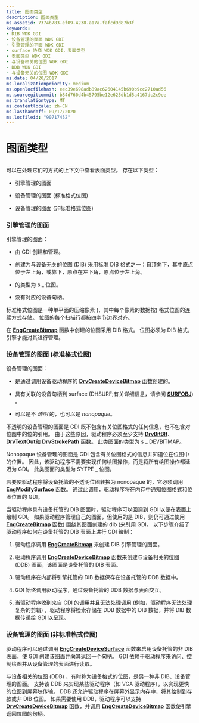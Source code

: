 ```yaml
---
title: 图面类型
description: 图面类型
ms.assetid: 7374b783-ef09-4238-a17a-fafcd9d87b3f
keywords:
- DIB WDK GDI
- 设备管理的表面 WDK GDI
- 引擎管理的平面 WDK GDI
- surface 协商 WDK GDI，表面类型
- 表面类型 WDK GDI
- 与设备相关的位图 WDK GDI
- DDB WDK GDI
- 与设备无关的位图 WDK GDI
ms.date: 04/20/2017
ms.localizationpriority: medium
ms.openlocfilehash: eec39e698adb89ac62604145b690b9cc2710ad56
ms.sourcegitcommit: b84d760d4b45795be12e625db1d5a4167dc2c9ee
ms.translationtype: MT
ms.contentlocale: zh-CN
ms.lasthandoff: 09/17/2020
ms.locfileid: "90717452"
---
```

# <a name="surface-types"></a>图面类型


## <span id="ddk_surface_types_gg"></span><span id="DDK_SURFACE_TYPES_GG"></span>


可以在处理它们的方式的上下文中查看表面类型。 存在以下类型：

-   引擎管理的图面

-   设备管理的图面 (标准格式位图) 

-   设备管理的图面 (非标准格式位图) 

### <a name="span-idengine-managed_surfacesspanspan-idengine-managed_surfacesspanspan-idengine-managed_surfacesspanengine-managed-surfaces"></a><span id="Engine-Managed_Surfaces"></span><span id="engine-managed_surfaces"></span><span id="ENGINE-MANAGED_SURFACES"></span>引擎管理的图面

引擎管理的图面：

-   由 GDI 创建和管理。

-   创建为与设备无关的位图 (DIB) 采用标准 DIB 格式之一：自顶向下，其中原点位于左上角，或靠下，原点在左下角，原点位于左上角。

-   的类型为 s \_ 位图。

-   没有对应的设备句柄。

标准格式位图是一种单平面的压缩像素 (，其中每个像素的数据按) 格式位图的连续方式存储。 位图的每个扫描行都按四字节边界对齐。

在 [**EngCreateBitmap**](/windows/win32/api/winddi/nf-winddi-engcreatebitmap) 函数中创建的位图采用 DIB 格式。 位图必须为 DIB 格式，引擎才能对其进行管理。

### <a name="span-iddevice-managed_surfaces__standard-format_bitmaps_spanspan-iddevice-managed_surfaces__standard-format_bitmaps_spanspan-iddevice-managed_surfaces__standard-format_bitmaps_spandevice-managed-surfaces-standard-format-bitmaps"></a><span id="Device-Managed_Surfaces__Standard-Format_Bitmaps_"></span><span id="device-managed_surfaces__standard-format_bitmaps_"></span><span id="DEVICE-MANAGED_SURFACES__STANDARD-FORMAT_BITMAPS_"></span>设备管理的图面 (标准格式位图) 

设备管理的图面：

-   是通过调用设备驱动程序的 [**DrvCreateDeviceBitmap**](/windows/win32/api/winddi/nf-winddi-drvcreatedevicebitmap) 函数创建的。

-   具有关联的设备句柄到 surface (DHSURF;有关详细信息，请参阅 [**SURFOBJ**](/windows/win32/api/winddi/ns-winddi-_surfobj)) 。

-   可以是不 *透明* 的，也可以是 *nonopaque*。

不透明的设备管理的图面是 GDI 既不包含有关位图格式的任何信息，也不包含对位图中的位的引用。 由于这些原因，驱动程序必须至少支持 [**DrvBitBlt**](/windows/win32/api/winddi/nf-winddi-drvbitblt)、 [**DrvTextOut**](/windows/win32/api/winddi/nf-winddi-drvtextout)和 [**DrvStrokePath**](/windows/win32/api/winddi/nf-winddi-drvstrokepath) 函数。 此类图面的类型为 s \_ DEVBITMAP。

Nonopaque 设备管理的图面是 GDI 包含有关位图格式的信息并知道位在位图中的位置。 因此，该驱动程序不需要实现任何绘图操作，而是将所有绘图操作都延迟为 GDI。 此类图面的类型为 SYTPE \_ 位图。

若要使驱动程序将设备托管的不透明位图转换为 nonopaque 的，它必须调用 [**EngModifySurface**](/windows/win32/api/winddi/nf-winddi-engmodifysurface) 函数。 通过此调用，驱动程序将在内存中通知位图格式和位图位置的 GDI。

当驱动程序具有设备托管的 DIB 图面时，驱动程序可以回调到 GDI 以便在表面上绘制 GDI。 如果驱动程序管理自己的图面，但使用的是 DIB，则仍可通过使用 [**EngCreateBitmap**](/windows/win32/api/winddi/nf-winddi-engcreatebitmap) 函数) 围绕其图面创建的 dib (来引用 GDI。 以下步骤介绍了驱动程序如何在设备托管的 DIB 表面上进行 GDI 绘制：

1.  驱动程序调用 [**EngCreateBitmap**](/windows/win32/api/winddi/nf-winddi-engcreatebitmap) 来创建 DIB 引擎管理的图面。

2.  驱动程序调用 [**EngCreateDeviceBitmap**](/windows/win32/api/winddi/nf-winddi-engcreatedevicebitmap) 函数来创建与设备相关的位图 (DDB) 图面，该图面是设备托管的 DIB 表面。

3.  驱动程序在内部将引擎托管的 DIB 数据保存在设备托管的 DDB 数据中。

4.  GDI 始终调用驱动程序，通过设备托管的 DDB 数据与表面交互。

5.  当驱动程序收到来自 GDI 的调用并且无法处理调用 (例如，驱动程序无法处理复杂的剪辑) ，驱动程序将检索存储在 DDB 数据中的 DIB 数据，并将 DIB 数据传递给 GDI 以呈现。

### <a name="span-iddevice-managed_surfaces__nonstandard-format_bitmaps_spanspan-iddevice-managed_surfaces__nonstandard-format_bitmaps_spanspan-iddevice-managed_surfaces__nonstandard-format_bitmaps_spandevice-managed-surfaces-nonstandard-format-bitmaps"></a><span id="Device-Managed_Surfaces__Nonstandard-Format_Bitmaps_"></span><span id="device-managed_surfaces__nonstandard-format_bitmaps_"></span><span id="DEVICE-MANAGED_SURFACES__NONSTANDARD-FORMAT_BITMAPS_"></span>设备管理的图面 (非标准格式位图) 

驱动程序可以通过调用 [**EngCreateDeviceSurface**](/windows/win32/api/winddi/nf-winddi-engcreatedevicesurface) 函数来启用设备托管的非 DIB 表面，使 GDI 创建该图面并向其返回一个句柄。 GDI 依赖于驱动程序来访问、控制绘图并从设备管理的表面进行读取。

与设备相关的位图 (DDB) ，有时称为设备格式的位图，是另一种非 DIB、设备管理的图面。 支持该 DDB 来实现某些驱动程序（如 VGA 驱动程序），以实现更快的位图到屏幕块传输。 DDB 还允许驱动程序在屏幕外显示内存中，将其绘制到存款或非 DIB 位图。 如果需要使用 DDB，驱动程序可以支持 [**DrvCreateDeviceBitmap**](/windows/win32/api/winddi/nf-winddi-drvcreatedevicebitmap) 函数，并调用 [**EngCreateDeviceBitmap**](/windows/win32/api/winddi/nf-winddi-engcreatedevicebitmap) 函数使引擎返回位图的句柄。

 

